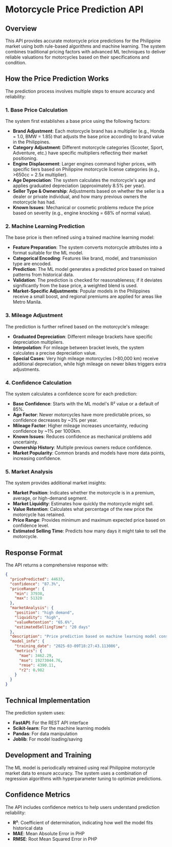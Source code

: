 # Motorcycle Price Prediction API

## Overview

This API provides accurate motorcycle price predictions for the Philippine market using both rule-based algorithms and machine learning. The system combines traditional pricing factors with advanced ML techniques to deliver reliable valuations for motorcycles based on their specifications and condition.

## How the Price Prediction Works

The prediction process involves multiple steps to ensure accuracy and reliability:

### 1. Base Price Calculation

The system first establishes a base price using the following factors:

- **Brand Adjustment**: Each motorcycle brand has a multiplier (e.g., Honda = 1.0, BMW = 1.85) that adjusts the base price according to brand value in the Philippines.
- **Category Adjustment**: Different motorcycle categories (Scooter, Sport, Adventure, etc.) have specific multipliers reflecting their market positioning.
- **Engine Displacement**: Larger engines command higher prices, with specific tiers based on Philippine motorcycle license categories (e.g., >650cc = 2.5x multiplier).
- **Age Depreciation**: The system calculates the motorcycle's age and applies graduated depreciation (approximately 8.5% per year).
- **Seller Type & Ownership**: Adjustments based on whether the seller is a dealer or private individual, and how many previous owners the motorcycle has had.
- **Known Issues**: Mechanical or cosmetic problems reduce the price based on severity (e.g., engine knocking = 68% of normal value).

### 2. Machine Learning Prediction

The base price is then refined using a trained machine learning model:

- **Feature Preparation**: The system converts motorcycle attributes into a format suitable for the ML model.
- **Categorical Encoding**: Features like brand, model, and transmission type are encoded.
- **Prediction**: The ML model generates a predicted price based on trained patterns from historical data.
- **Validation**: The prediction is checked for reasonableness; if it deviates significantly from the base price, a weighted blend is used.
- **Market-Specific Adjustments**: Popular models in the Philippines receive a small boost, and regional premiums are applied for areas like Metro Manila.

### 3. Mileage Adjustment

The prediction is further refined based on the motorcycle's mileage:

- **Graduated Depreciation**: Different mileage brackets have specific depreciation multipliers.
- **Interpolation**: For mileage between bracket levels, the system calculates a precise depreciation value.
- **Special Cases**: Very high mileage motorcycles (>80,000 km) receive additional depreciation, while high mileage on newer bikes triggers extra adjustments.

### 4. Confidence Calculation

The system calculates a confidence score for each prediction:

- **Base Confidence**: Starts with the ML model's R² value or a default of 85%.
- **Age Factor**: Newer motorcycles have more predictable prices, so confidence decreases by ~3% per year.
- **Mileage Factor**: Higher mileage increases uncertainty, reducing confidence by ~1% per 1000km.
- **Known Issues**: Reduces confidence as mechanical problems add uncertainty.
- **Ownership History**: Multiple previous owners reduce confidence.
- **Market Popularity**: Common brands and models have more data points, increasing confidence.

### 5. Market Analysis

The system provides additional market insights:

- **Market Position**: Indicates whether the motorcycle is in a premium, average, or high-demand segment.
- **Market Liquidity**: Estimates how quickly the motorcycle might sell.
- **Value Retention**: Calculates what percentage of the new price the motorcycle has retained.
- **Price Range**: Provides minimum and maximum expected price based on confidence level.
- **Estimated Selling Time**: Predicts how many days it might take to sell the motorcycle.

## Response Format

The API returns a comprehensive response with:

```json
{
  "pricePredicted": 44633,
  "confidence": "87.3%",
  "priceRange": {
    "min": 37938,
    "max": 51328
  },
  "marketAnalysis": {
    "position": "high demand",
    "liquidity": "high",
    "valueRetention": "65.6%",
    "estimatedSellingTime": "20 days"
  },
  "description": "Price prediction based on machine learning model considering:\n- Brand: Honda\n- Model: Click 125i\n- Category: Scooter\n- Year: 2019 (Age: 6 years)\n- Mileage: 31,600 km\n- Engine: 125.0cc\n- Transmission: Automatic\n- Condition: 3 owner(s)\n- Known Issues: Oil leaks",
  "model_info": {
    "training_date": "2025-03-09T18:27:43.113086",
    "metrics": {
      "mae": 3462.29,
      "mse": 19273044.76,
      "rmse": 4390.11,
      "r2": 0.982
    }
  }
}
```

## Technical Implementation

The prediction system uses:

- **FastAPI**: For the REST API interface
- **Scikit-learn**: For the machine learning models
- **Pandas**: For data manipulation
- **Joblib**: For model loading/saving

## Development and Training

The ML model is periodically retrained using real Philippine motorcycle market data to ensure accuracy. The system uses a combination of regression algorithms with hyperparameter tuning to optimize predictions.

## Confidence Metrics

The API includes confidence metrics to help users understand prediction reliability:

- **R²**: Coefficient of determination, indicating how well the model fits historical data
- **MAE**: Mean Absolute Error in PHP
- **RMSE**: Root Mean Squared Error in PHP
